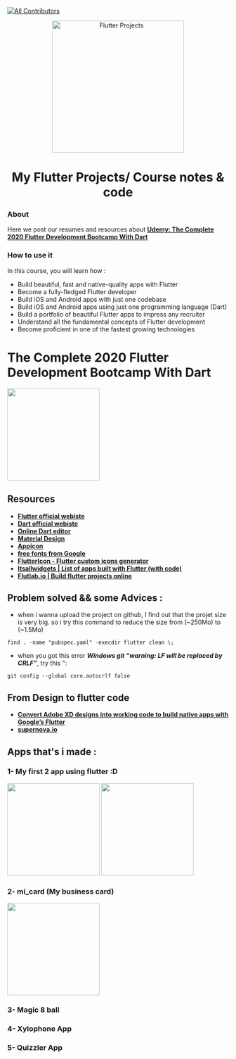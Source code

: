 [![All Contributors](https://img.shields.io/badge/all_contributors-1-green.svg?style=flat-square)](#contributors-)


<p align="center">
  <a href="flutter.dev">
    <img alt="Flutter Projects" src="https://flutter.dev/assets/flutter-lockup-1caf6476beed76adec3c477586da54de6b552b2f42108ec5bc68dc63bae2df75.png" width="300" />
  </a>
</p>
<h1 align="center">
  My Flutter Projects/ Course notes & code
</h1>

### About

Here we post our resumes and resources about **[Udemy: The Complete 2020 Flutter Development Bootcamp With Dart](https://www.udemy.com/course/flutter-bootcamp-with-dart/)**

### How to use it 
In this course, you will learn how :

- Build beautiful, fast and native-quality apps with Flutter
- Become a fully-fledged Flutter developer
- Build iOS and Android apps with just one codebase
- Build iOS and Android apps using just one programming language (Dart)
- Build a portfolio of beautiful Flutter apps to impress any recruiter
- Understand all the fundamental concepts of Flutter development
- Become proficient in one of the fastest growing technologies

# The Complete 2020 Flutter Development Bootcamp With Dart

<img src="https://flutter.dev/assets/flutter-lockup-1caf6476beed76adec3c477586da54de6b552b2f42108ec5bc68dc63bae2df75.png" width="210" >


## Resources  

- **[Flutter official webiste](https://flutter.dev)**
- **[Dart official webiste](https://dart.dev)**
- **[Online Dart editor](https://dartpad.dev)**
- **[Material Design](https://material.io)**
- **[Appicon](https://appicon.co)**
- **[free fonts from Google](https://fonts.google.com/)**
- **[FlutterIcon - Flutter custom icons generator](https://www.fluttericon.com)**
- **[Itsallwidgets | List of apps built with Flutter (with code)](https://itsallwidgets.com)**
- **[Flutlab.io | Build flutter projects online](https://flutlab.io/)**


## Problem solved && some Advices : 
 
- when i wanna upload the project on github, I find out that the projet size is very big. so i try this command to reduce the size from (~250Mo) to (~1.5Mo)

``find . -name "pubspec.yaml" -execdir flutter clean \;``

- when you got this error ***Windows git “warning: LF will be replaced by CRLF”***, try this ":

``git config --global core.autocrlf false``

## From Design to flutter code 

- **[Convert Adobe XD designs into working code to build native apps with Google’s Flutter](https://xd.adobelanding.com/xd-to-flutter/)**
- **[supernova.io](https://supernova.io/features/flutter)**

## Apps that's i made :

### 1- My first 2 app using flutter :D 
<p float="left">
  <img src="https://pbs.twimg.com/media/Eg75zYuXkAQsf4Y?format=jpg&name=4096x4096" width="210" />
  <img src="https://pbs.twimg.com/media/Eg75zZ6X0AEQlT2?format=jpg&name=4096x4096" width="210" /> 
</p>


### 2- mi_card (My business card) 
<img src="https://pbs.twimg.com/media/Ehb9-YQXkAAFdYz?format=jpg&name=large" width="210" >

### 3- Magic 8 ball  


### 4- Xylophone App 

### 5- Quizzler App


